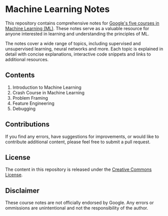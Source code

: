 # Machine Learning Notes 

This repository contains comprehensive notes for [Google's five courses in Machine Learning (ML)](https://developers.google.com/machine-learning). These notes serve as a valuable resource for anyone interested in learning and understanding the principles of ML.

The notes cover a wide range of topics, including supervised and unsupervised learning, neural networks and more. Each topic is explained in detail with concise explanations, interactive code snippets and links to additional resources. 

## Contents
1. Introduction to Machine Learning
2. Crash Course in Machine Learning
3. Problem Framing 
4. Feature Engineering 
5. Debugging 

## Contributions
If you find any errors, have suggestions for improvements, or would like to contribute additional content, please feel free to submit a pull request.

## License
The content in this repository is released under the [Creative Commons License](https://creativecommons.org/licenses/by-nc-sa/4.0/).

## Disclaimer
These course notes are not officially endorsed by Google. Any errors or ommissions are unintentional and not the responsibility of the author.
